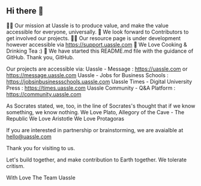 ## Hi there 👋

🙋‍♀️ Our mission at Uassle is to produce value, and make the value accessible for everyone, universally.
🌈 We look forward to Contributors to get involved our projects.
👩‍💻 Our resource page is under development however accessible via https://support.uassle.com
🍿 We Love Cooking & Drinking Tea :)
🧙 We have started this README.md file with the guidance of GitHub. Thank you, GitHub.

Our projects are accessible via:
  Uassle - Message                        : https://uassle.com or https://message.uassle.com
  Uassle - Jobs for Business Schools      : https://jobsinbusinessschools.uassle.com
  Uassle Times - Digital University Press : https://times.uassle.com
  Uassle Community - Q&A Platform         : https://community.uassle.com

As Socrates stated, we, too, in the line of Socrates's thought that if we know something, we know nothing.
We Love Plato, Allegory of the Cave - The Republic
We Love Aristotle
We Love Protagoras

If you are interested in partnership or brainstorming, we are avaialble at hello@uassle.com

Thank you for visiting to us.

Let's build together, and make contribution to Earth together. We tolerate critism.

With Love
The Team Uassle
